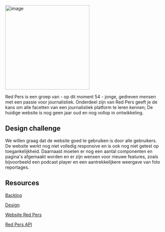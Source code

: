 <img width="269" alt="image" src="https://github.com/fdnd-agency/red-pers/assets/1061632/68215743-3d93-4897-b283-6f40b798d544">

Red Pers is een groep van - op dit moment 54 - jonge, gedreven mensen met een passie voor journalistiek.  Onderdeel zijn van Red Pers geeft je de kans om alle facetten van een journalistiek platform te leren kennen; De huidige website is nog geen jaar oud en nog vollop in ontwikkeling.

## Design challenge
We willen graag dat de website goed te gebruiken is door alle gebruikers. De website werkt nog niet volledig responsive en is ook nog niet getest op toegankelijkheid. Daarnaast moeten er nog een aantal componenten en pagina's afgemaakt worden en er zijn wensen voor nieuwe features, zoals bijvoorbeeld een podcast player en een aantrekkelijkere weergave van foto reportages. 
## Resources

[Backlog](https://github.com/orgs/fdnd-agency/projects/28)

[Design](https://github.com/fdnd-agency/red-pers/tree/main/design)  

[Website Red Pers](https://redpers.nl/)

[Red Pers API](https://redpers.nl/wp-json/wp/v2/posts)

